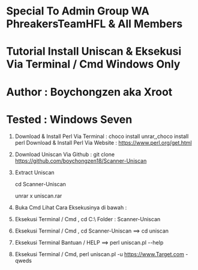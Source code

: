 
Special To Admin Group WA PhreakersTeamHFL & All Members 
=========================================================

# Tutorial Install Uniscan & Eksekusi Via Terminal / Cmd Windows Only

# Author : Boychongzen aka Xroot

# Tested : Windows Seven

1. Download & Install Perl Via Terminal : choco install unrar,,choco install perl
   Download & Install Perl Via Website  : https://www.perl.org/get.html   

2. Download Uniscan Via Github : git clone https://github.com/boychongzen18/Scanner-Uniscan

3. Extract Uniscan 
   
   cd Scanner-Uniscan

   unrar x uniscan.rar

4. Buka Cmd Lihat Cara Eksekusinya di bawah :

5. Eksekusi Terminal / Cmd , cd C:\ Folder : Scanner-Uniscan

6. Eksekusi Terminal / Cmd , cd Scanner-Uniscan ==> cd uniscan

7. Eksekusi Terminal Bantuan / HELP ==> perl uniscan.pl --help

8. Eksekusi Terminal / Cmd, perl uniscan.pl -u https://www.Target.com -qweds
